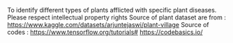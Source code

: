 To identify different types of plants afflicted with specific plant diseases.
Please respect intellectual property rights
Source of plant dataset are from : https://www.kaggle.com/datasets/arjuntejaswi/plant-village
Source of codes : https://www.tensorflow.org/tutorials# https://codebasics.io/ 
